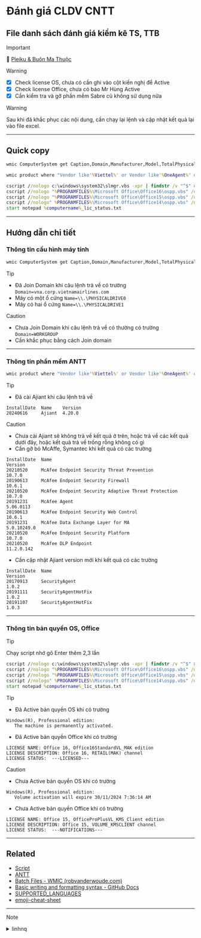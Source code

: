 # Đánh giá CLDV CNTT
## File danh sách đánh giá kiểm kê TS, TTB
> [!IMPORTANT]
:memo: [Pleiku & Buôn Ma Thuộc]([https://docs.google.com/](https://docs.google.com/spreadsheets/d/1-1weXJLMdqk_Cp80A4dgilkg2j_AkxMS/edit?usp=sharing&ouid=111727357198578251817&rtpof=true&sd=true))
  
> [!WARNING]
> - [x] Check license OS, chưa có cần ghi vào cột kiến nghị để Active
> - [x] Check license Office, chưa có báo Mr Hùng Active
> - [x] Cần kiểm tra và gỡ phần mềm Sabre cũ không sử dụng nữa

> [!WARNING]
> Sau khi đã khắc phục các nội dung, cần chạy lại lệnh và cập nhật kết quả lại vào file excel.
---
## Quick copy
```bat
wmic ComputerSystem get Caption,Domain,Manufacturer,Model,TotalPhysicalMemory,UserName /Format:value | findstr /v "^$" >%computername%.txt && wmic CPU get Name,NumberOfLogicalProcessors /Format:value | findstr /v "^$" >>%computername%.txt && wmic DiskDrive get model,Name,size /Format:value | findstr /v "^$" >>%computername%.txt && wmic os get Caption,OSArchitecture /Format:value | findstr /v "^$" >>%computername%.txt && wmic csproduct get IdentifyingNumber /Format:value | findstr /v "^$" >>%computername%.txt && wmic NICCONFIG WHERE IPEnabled=true GET IPAddress,MACAddress /Format:value | findstr /v "^$" >>%computername%.txt && type %computername%.txt && start notepad %computername%.txt 
```
```bat
wmic product where "Vendor like'%Viettel%' or Vendor like'%OneAgent%' or Vendor like'%McAfee%'" get name,version,installDate /Format:table >%computername%_ANTT.txt && type %computername%_ANTT.txt && start notepad %computername%_ANTT.txt 
```
```bat
cscript //nologo c:\windows\system32\slmgr.vbs -xpr | findstr /v "^$" > %computername%_lic_status.txt 
cscript //nologo "%PROGRAMFILES%\Microsoft Office\Office16\ospp.vbs" /dstatus | findstr /i "LICENSE STATUS" >> %computername%_lic_status.txt 
cscript //nologo "%PROGRAMFILES%\Microsoft Office\Office15\ospp.vbs" /dstatus | findstr /i "LICENSE STATUS" >> %computername%_lic_status.txt 
cscript //nologo" %PROGRAMFILES%\Microsoft Office\Office14\ospp.vbs" /dstatus | findstr /i "LICENSE STATUS" >> %computername%_lic_status.txt 
start notepad %computername%_lic_status.txt 
```
---
## Hướng dẫn chi tiết
### Thông tin cấu hình máy tính
```bat
wmic ComputerSystem get Caption,Domain,Manufacturer,Model,TotalPhysicalMemory,UserName /Format:value | findstr /v "^$" >%computername%.txt && wmic CPU get Name,NumberOfLogicalProcessors /Format:value | findstr /v "^$" >>%computername%.txt && wmic DiskDrive get model,Name,size /Format:value | findstr /v "^$" >>%computername%.txt && wmic os get Caption,OSArchitecture /Format:value | findstr /v "^$" >>%computername%.txt && wmic csproduct get IdentifyingNumber /Format:value | findstr /v "^$" >>%computername%.txt && wmic NICCONFIG WHERE IPEnabled=true GET IPAddress,MACAddress /Format:value | findstr /v "^$" >>%computername%.txt && type %computername%.txt && start notepad %computername%.txt 
```
> [!TIP]
> - Đã Join Domain khi câu lệnh trả về có trường ```Domain=vna.corp.vietnamairlines.com```
> - Máy có một ổ cứng ```Name=\\.\PHYSICALDRIVE0```
> - Máy có hai ổ cứng ```Name=\\.\PHYSICALDRIVE1```

> [!CAUTION]
> - Chưa Join Domain khi câu lệnh trả về có thường có trường ```Domain=WORKGROUP```
> - Cần khắc phục bằng cách Join domain
---
### Thông tin phần mềm ANTT
```bat
wmic product where "Vendor like'%Viettel%' or Vendor like'%OneAgent%' or Vendor like'%McAfee%'" get name,version,installDate /Format:table >%computername%_ANTT.txt && type %computername%_ANTT.txt && start notepad %computername%_ANTT.txt 
```
> [!TIP]
> - Đã cài Ajiant khi câu lệnh trả về
>  ```
>  InstallDate  Name    Version  
> 20240616     Ajiant  4.20.0   
> ```

> [!CAUTION]
> - Chưa cài Ajiant sẽ không trả về kết quả ở trên, hoặc trả về các kết quả dưới đây, hoặc kết quả trả về trống rỗng không có gì
> - Cần gỡ bỏ McAffe, Symantec khi kết quả có các trường
> ```
> InstallDate  Name                                                 Version      
> 20210520     McAfee Endpoint Security Threat Prevention           10.7.0                  
> 20190613     McAfee Endpoint Security Firewall                    10.6.1              
> 20210520     McAfee Endpoint Security Adaptive Threat Protection  10.7.0       
> 20191231     McAfee Agent                                         5.06.0113    
> 20190613     McAfee Endpoint Security Web Control                 10.6.1       
> 20191231     McAfee Data Exchange Layer for MA                    5.0.10249.0  
> 20210520     McAfee Endpoint Security Platform                    10.7.0       
> 20210520     McAfee DLP Endpoint                                  11.2.0.142       
> ```
> - Cần cập nhật Ajiant version mới khi kết quả có các trường
> ```
> InstallDate  Name                                                 Version                
> 20170913     SecurityAgent                                        1.0.2              
> 20191111     SecurityAgentHotFix                                  1.0.2           
> 20191107     SecurityAgentHotFix                                  1.0.3     
> ```
---
### Thông tin bản quyền OS, Office
> [!TIP]
> Chạy script nhớ gõ Enter thêm 2,3 lần
```bat
cscript //nologo c:\windows\system32\slmgr.vbs -xpr | findstr /v "^$" > %computername%_lic_status.txt 
cscript //nologo "%PROGRAMFILES%\Microsoft Office\Office16\ospp.vbs" /dstatus | findstr /i "LICENSE STATUS" >> %computername%_lic_status.txt 
cscript //nologo "%PROGRAMFILES%\Microsoft Office\Office15\ospp.vbs" /dstatus | findstr /i "LICENSE STATUS" >> %computername%_lic_status.txt 
cscript //nologo" %PROGRAMFILES%\Microsoft Office\Office14\ospp.vbs" /dstatus | findstr /i "LICENSE STATUS" >> %computername%_lic_status.txt 
start notepad %computername%_lic_status.txt 
```
> [!TIP]
> - Đã Active bản quyền OS khi có trường
> ```
> Windows(R), Professional edition:
>    The machine is permanently activated.    
> ```
>  - Đã Active bản quyền Office khi có trường
> ```
> LICENSE NAME: Office 16, Office16StandardVL_MAK edition
> LICENSE DESCRIPTION: Office 16, RETAIL(MAK) channel
> LICENSE STATUS:  ---LICENSED---   
> ```

> [!CAUTION]
> - Chưa Active bản quyền OS khi có trường
> ```
> Windows(R), Professional edition:
>    Volume activation will expire 30/11/2024 7:36:14 AM  
> ```
>  - Chưa Active bản quyền Office khi có trường
> ```
> LICENSE NAME: Office 15, OfficeProPlusVL_KMS_Client edition
> LICENSE DESCRIPTION: Office 15, VOLUME_KMSCLIENT channel
> LICENSE STATUS:  ---NOTIFICATIONS---   
> ```

---
## Related
- [Script](https://drive.vietnamairlines.com/u/nzm6vrM5u66NObq-/Script?l)
- [ANTT](https://drive.vietnamairlines.com/u/qZ3qQ4Wd61G7nepD/ANTT?l)
- [Batch Files - WMIC (robvanderwoude.com)](https://www.robvanderwoude.com/wmic.php)
- [Basic writing and formatting syntax - GitHub Docs](https://docs.github.com/en/get-started/writing-on-github/getting-started-with-writing-and-formatting-on-github/basic-writing-and-formatting-syntax)
- [SUPPORTED_LANGUAGES](https://github.com/highlightjs/highlight.js/blob/main/SUPPORTED_LANGUAGES.md)
- [emoji-cheat-sheet](https://github.com/ikatyang/emoji-cheat-sheet/blob/master/README.md) 
---
> [!NOTE]
> <details>
> <summary>linhnq</summary>
> 183.90.160.8
> </details>





<!-- 

> [!NOTE]
> Useful information that users should know, even when skimming content.

> [!TIP]
> Helpful advice for doing things better or more easily.

> [!IMPORTANT]
> Key information users need to know to achieve their goal.

> [!WARNING]
> Urgent info that needs immediate user attention to avoid problems.

> [!CAUTION]
> Advises about risks or negative outcomes of certain actions.

-->
